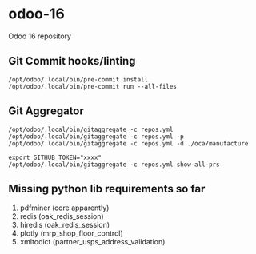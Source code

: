 # odoo-16
Odoo 16 repository

## Git Commit hooks/linting
```pip install pre-commit
/opt/odoo/.local/bin/pre-commit install
/opt/odoo/.local/bin/pre-commit run --all-files
```

## Git Aggregator
```pip install git-aggregator
/opt/odoo/.local/bin/gitaggregate -c repos.yml
/opt/odoo/.local/bin/gitaggregate -c repos.yml -p
/opt/odoo/.local/bin/gitaggregate -c repos.yml -d ./oca/manufacture
```
```
export GITHUB_TOKEN="xxxx"
/opt/odoo/.local/bin/gitaggregate -c repos.yml show-all-prs
```

## Missing python lib requirements so far

1. pdfminer (core apparently)
2. redis (oak_redis_session)
3. hiredis (oak_redis_session)
4. plotly (mrp_shop_floor_control)
5. xmltodict (partner_usps_address_validation)